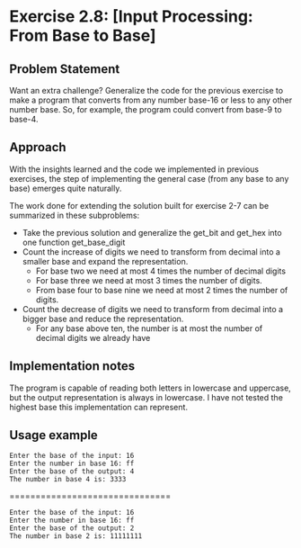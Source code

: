 # Exercise 2.8: [Input Processing: From Base to Base]

## Problem Statement
Want an extra challenge? Generalize the code for the previous exercise to
make a program that converts from any number base-16 or less to any other
number base. So, for example, the program could convert from base-9 to
base-4.

## Approach
With the insights learned and the code we implemented in previous exercises, the step
of implementing the general case (from any base to any base) emerges quite naturally.

The work done for extending the solution built for exercise 2-7 can be summarized in these subproblems:

- Take the previous solution and generalize the get_bit and get_hex into one function get_base_digit
- Count the increase of digits we need to transform from decimal into a smaller base and expand the representation.
    - For base two we need at most 4 times the number of decimal digits
    - For base three we need at most 3 times the number of digits.
    - From base four to base nine we need at most 2 times the number of digits.
- Count the decrease of digits we need to transform from decimal into a bigger base and reduce the representation.
    - For any base above ten, the number is at most the number of decimal digits we already have

## Implementation notes
The program is capable of reading both letters in lowercase and uppercase, but the output representation is always in lowercase. I have not tested the highest base this implementation can represent.

## Usage example
```
Enter the base of the input: 16
Enter the number in base 16: ff  
Enter the base of the output: 4  
The number in base 4 is: 3333  
```
===============================
```
Enter the base of the input: 16
Enter the number in base 16: ff
Enter the base of the output: 2
The number in base 2 is: 11111111
```